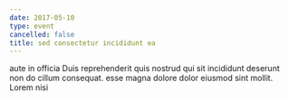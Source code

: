 ```yaml
---
date: 2017-05-10
type: event
cancelled: false
title: sed consectetur incididunt ea
---
```

aute in officia Duis reprehenderit quis nostrud qui sit incididunt deserunt non do cillum consequat. esse magna dolore dolor eiusmod sint mollit. Lorem nisi